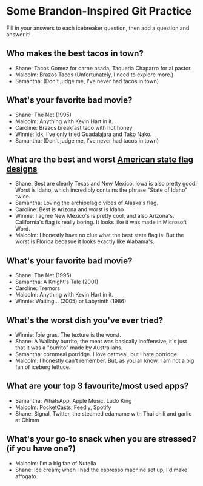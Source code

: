 # Some Brandon-Inspired Git Practice
Fill in your answers to each icebreaker question, then add a question and answer it!

## Who makes the best tacos in town? 
* Shane: Tacos Gomez for carne asada, Taqueria Chaparro for al pastor.
* Malcolm: Brazos Tacos (Unfortunately, I need to explore more.)
* Samantha: (Don't judge me, I've never had tacos in town)

## What's your favorite bad movie?
* Shane: The Net (1995)
* Malcolm: Anything with Kevin Hart in it. 
* Caroline: Brazos breakfast taco with hot honey
* Winnie: Idk, I've only tried Guadalajara and Tako Nako.
* Samantha: (Don't judge me, I've never had tacos in town)

## What are the best and worst [American state flag designs](https://en.wikipedia.org/wiki/Flags_of_the_U.S._states_and_territories)
* Shane: Best are clearly Texas and New Mexico. Iowa is also pretty good! Worst is Idaho, which incredibly contains the phrase "State of Idaho" twice.
* Samantha: Loving the archipelagic vibes of Alaska's flag.
* Caroline: Best is Arizona and worst is Idaho
* Winnie: I agree New Mexico's is pretty cool, and also Arizona's. California's flag is really boring. It looks like it was made in Microsoft Word. 
* Malcolm: I honestly have no clue what the best state flag is. But the worst is Florida becasue it looks exactly like Alabama's. 

## What's your favorite bad movie?
* Shane: The Net (1995)
* Samantha: A Knight's Tale (2001)
* Caroline: Tremors
* Malcolm: Anything with Kevin Hart in it. 
* Winnie: Waiting... (2005) or Labyrinth (1986)

## What's the worst dish you've ever tried?
* Winnie: foie gras. The texture is the worst. 
* Shane: A Wallaby burrito; the meat was basically inoffensive, it's just that it was a "burrito" made by Australians.
* Samantha: cornmeal porridge. I love oatmeal, but I hate porridge.
* Malcolm: I honestly can't remember. But, as you all know, I am not a big fan of iceberg lettuce. 

## What are your top 3 favourite/most used apps?
* Samantha: WhatsApp, Apple Music, Ludo King
* Malcolm: PocketCasts, Feedly, Spotify 
* Shane: Signal, Twitter, the steamed edamame with Thai chili and garlic at Chimm

## What's your go-to snack when you are stressed? (if you have one?)
* Malcolm: I'm a big fan of Nutella 
* Shane: Ice cream; when I had the espresso machine set up, I'd make affogato.
